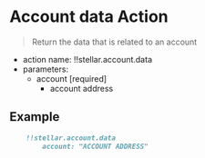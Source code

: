 # Account data Action

> Return the data that is related to an account

- action name: !!stellar.account.data
- parameters:
  - account [required]
    - account address

## Example

```md
    !!stellar.account.data
        account: "ACCOUNT ADDRESS"
```
